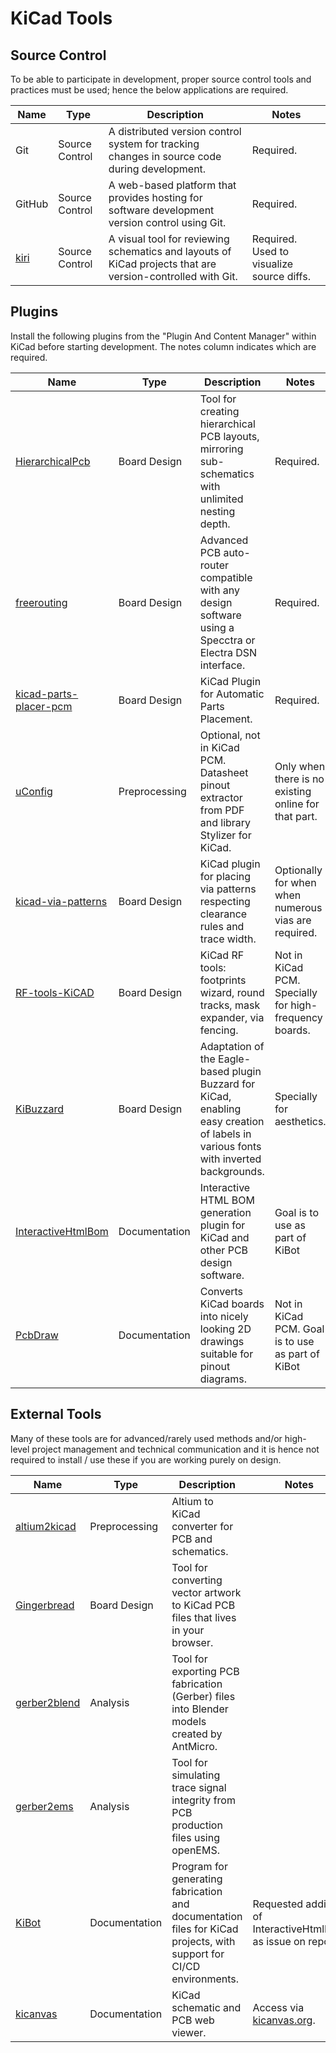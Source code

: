 # KiCad Tools

## Source Control

To be able to participate in development, proper source control tools and practices must be used; hence the below applications are required.

| Name                                    | Type           | Description                                                                                                | Notes                                     |
| --------------------------------------- | -------------- | ---------------------------------------------------------------------------------------------------------- | ----------------------------------------- |
| Git                                     | Source Control | A distributed version control system for tracking changes in source code during development.               | Required.                                 |
| GitHub                                  | Source Control | A web-based platform that provides hosting for software development version control using Git.             | Required.                                 |
| [kiri](https://github.com/leoheck/kiri) | Source Control | A visual tool for reviewing schematics and layouts of KiCad projects that are version-controlled with Git. | Required. Used to visualize source diffs. |

## Plugins

Install the following plugins from the "Plugin And Content Manager" within KiCad before starting development. The notes column indicates which are required.

| Name                                                                         | Type          | Description                                                                                                                          | Notes                                                  |
| ---------------------------------------------------------------------------- | ------------- | ------------------------------------------------------------------------------------------------------------------------------------ | ------------------------------------------------------ |
| [HierarchicalPcb](https://github.com/gauravmm/HierarchicalPcb)               | Board Design  | Tool for creating hierarchical PCB layouts, mirroring sub-schematics with unlimited nesting depth.                                   | Required.                                              |
| [freerouting](https://github.com/freerouting/freerouting)                    | Board Design  | Advanced PCB auto-router compatible with any design software using a Specctra or Electra DSN interface.                              | Required.                                              |
| [kicad-parts-placer-pcm](https://github.com/snhobbs/kicad-parts-placer-pcm)  | Board Design  | KiCad Plugin for Automatic Parts Placement.                                                                                          | Required.                                              |
| [uConfig](https://github.com/Robotips/uConfig)                               | Preprocessing | Optional, not in KiCad PCM. Datasheet pinout extractor from PDF and library Stylizer for KiCad.                                      | Only when there is no existing online for that part.   |
| [kicad-via-patterns](https://github.com/adamws/kicad-via-patterns)           | Board Design  | KiCad plugin for placing via patterns respecting clearance rules and trace width.                                                    | Optionally for when when numerous vias are required.   |
| [RF-tools-KiCAD](https://github.com/easyw/RF-tools-KiCAD)                    | Board Design  | KiCad RF tools: footprints wizard, round tracks, mask expander, via fencing.                                                         | Not in KiCad PCM. Specially for high-frequency boards. |
| [KiBuzzard](https://github.com/gregdavill/KiBuzzard)                         | Board Design  | Adaptation of the Eagle-based plugin Buzzard for KiCad, enabling easy creation of labels in various fonts with inverted backgrounds. | Specially for aesthetics.                              |
| [InteractiveHtmlBom](https://github.com/openscopeproject/InteractiveHtmlBom) | Documentation | Interactive HTML BOM generation plugin for KiCad and other PCB design software.                                                      | Goal is to use as part of KiBot                        |
| [PcbDraw](https://github.com/yaqwsx/PcbDraw)                                 | Documentation | Converts KiCad boards into nicely looking 2D drawings suitable for pinout diagrams.                                                  | Not in KiCad PCM. Goal is to use as part of KiBot      |

## External Tools

Many of these tools are for advanced/rarely used methods and/or high-level project management and technical communication and it is hence not required to install / use these if you are working purely on design.

| Name                                                          | Type          | Description                                                                                                         | Notes                                                      |
| ------------------------------------------------------------- | ------------- | ------------------------------------------------------------------------------------------------------------------- | ---------------------------------------------------------- |
| [altium2kicad](https://github.com/thesourcerer8/altium2kicad) | Preprocessing | Altium to KiCad converter for PCB and schematics.                                                                   |                                                            |
| [Gingerbread](https://github.com/wntrblm/Gingerbread)         | Board Design  | Tool for converting vector artwork to KiCad PCB files that lives in your browser.                                   |                                                            |
| [gerber2blend](https://github.com/antmicro/gerber2blend)      | Analysis      | Tool for exporting PCB fabrication (Gerber) files into Blender models created by AntMicro.                          |                                                            |
| [gerber2ems](https://github.com/antmicro/gerber2ems)          | Analysis      | Tool for simulating trace signal integrity from PCB production files using openEMS.                                 |                                                            |
| [KiBot](https://github.com/INTI-CMNB/KiBot)                   | Documentation | Program for generating fabrication and documentation files for KiCad projects, with support for CI/CD environments. | Requested addition of InteractiveHtmlBom as issue on repo. |
| [kicanvas](https://github.com/theacodes/kicanvas)             | Documentation | KiCad schematic and PCB web viewer.                                                                                 | Access via [kicanvas.org](https://kicanvas.org/).          |
